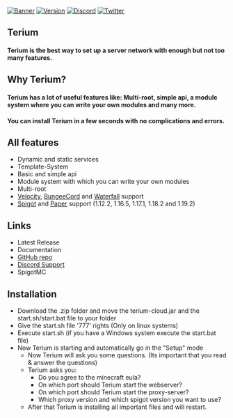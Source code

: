 [![Banner](https://i.imgur.com/xypsvWn.png)](https://terium.cloud)
[![Version](https://img.shields.io/badge/Terium%20Version-v1.0--SNAPSHOT%20(NOT%20RELEASED)-blue?style=for-the-badge&logo=appveyor)](https://terium.cloud) [![Discord](https://img.shields.io/badge/Discord%20Server-JOIN%20NOW-%237289da?style=for-the-badge&logo=discord)](https://discord.com/invite/5VrY59sffQ) [![Twitter](https://img.shields.io/twitter/follow/teriumcloud?color=%231DA1F2&logo=twitter&style=for-the-badge)](https://twitter.com/@teriumcloud)

## Terium

#### Terium is the best way to set up a server network with enough but not too many features.

## Why Terium?

#### Terium has a lot of useful features like: Multi-root, simple api, a module system where you can write your own modules and many more.

#### You can install Terium in a few seconds with no complications and errors.

## All features

- Dynamic and static services
- Template-System
- Basic and simple api
- Module system with which you can write your own modules
- Multi-root
- [Velocity](https://velocitypowered.com), [BungeeCord](https://www.spigotmc.org/wiki/bungeecord/)
  and [Waterfall](https://papermc.io/downloads#Waterfall) support
- [Spigot](https://spigotmc.org) and [Paper](https://papermc.io) support (1.12.2, 1.16.5, 1.17.1, 1.18.2 and 1.19.2)

## Links

- Latest Release
- Documentation
- [GitHub repo](https://github.com/TeriumCloud/Terium)
- [Discord Support](https://discord.com/invite/5VrY59sffQ)
- SpigotMC

## Installation

- Download the .zip folder and move the terium-cloud.jar and the start.sh/start.bat file to your folder
- Give the start.sh file '777' rights (Only on linux systems)
- Execute start.sh (if you have a Windows system execute the start.bat file)
- Now Terium is starting and automatically go in the "Setup" mode
    - Now Terium will ask you some questions. (Its important that you read & answer the questions)
    - Terium asks you:
        - Do you agree to the minecraft eula?
        - On which port should Terium start the webserver?
        - On which port should Terium start the proxy-server?
        - Which proxy version and which spigot version you want to use?
    - After that Terium is installing all important files and will restart.
